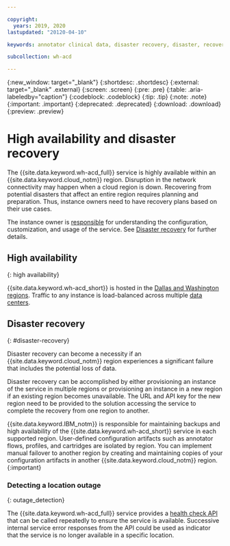 ```yaml
---

copyright:
  years: 2019, 2020
lastupdated: "20120-04-10"

keywords: annotator clinical data, disaster recovery, disaster, recovery

subcollection: wh-acd

---
```


{:new_window: target="_blank"}
{:shortdesc: .shortdesc}
{:external: target="_blank" .external}
{:screen: .screen}
{:pre: .pre}
{:table: .aria-labeledby="caption"}
{:codeblock: .codeblock}
{:tip: .tip}
{:note: .note}
{:important: .important}
{:deprecated: .deprecated}
{:download: .download}
{:preview: .preview}

# High availability and disaster recovery

The {{site.data.keyword.wh-acd_full}} service is highly available within an {{site.data.keyword.cloud_notm}} region. Disruption in the network connectivity may happen when a cloud region is down. Recovering from potential disasters that affect an entire region requires planning and preparation. Thus, instance owners need to have recovery plans based on their use cases.

The instance owner is [responsible](/docs/overview?topic=overview-shared-responsibilities) for understanding the configuration, customization, and usage of the service. See [Disaster recovery](wh-acd?topic=wh-acd-troubleshoot#troubleshoot_deploy_timeout) for further details.

## High availability
{: high availability}

{{site.data.keyword.wh-acd_short}} is hosted in the [Dallas and Washington regions](/docs/resources?topic=resources-services_region#services_region). Traffic to any instance is load-balanced across multiple [data centers](/docs/overview?topic=overview-zero-downtime#zero-downtime).

## Disaster recovery
{: #disaster-recovery}

Disaster recovery can become a necessity if an {{site.data.keyword.cloud_notm}} region experiences a significant failure that includes the potential loss of data.

Disaster recovery can be accomplished by either provisioning an instance of the service in multiple regions or provisioning an instance in a new region if an existing region becomes unavailable. The URL and API key for the new region need to be provided to the solution accessing the service to complete the recovery from one region to another.

{{site.data.keyword.IBM_notm}} is responsible for maintaining backups and high availability of the {{site.data.keyword.wh-acd_short}} service in each supported region. User-defined configuration artifacts such as annotator flows, profiles, and cartridges are isolated by region. You can implement manual failover to another region by creating and maintaining copies of your configuration artifacts in another {{site.data.keyword.cloud_notm}} region.
{:important}

### Detecting a location outage
{: outage_detection}

The {{site.data.keyword.wh-acd_full}} service provides a [health check API](/apidocs/wh-acd#health-check) that can be called repeatedly to ensure the service is available. Successive internal service error responses from the API could be used as indicator that the service is no longer available in a specific location.
